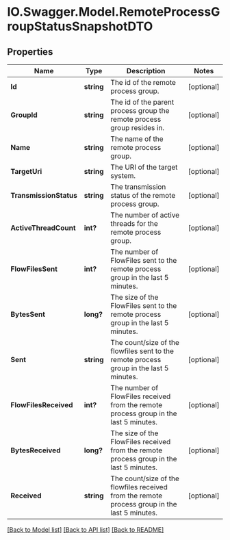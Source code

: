 # IO.Swagger.Model.RemoteProcessGroupStatusSnapshotDTO
## Properties

Name | Type | Description | Notes
------------ | ------------- | ------------- | -------------
**Id** | **string** | The id of the remote process group. | [optional] 
**GroupId** | **string** | The id of the parent process group the remote process group resides in. | [optional] 
**Name** | **string** | The name of the remote process group. | [optional] 
**TargetUri** | **string** | The URI of the target system. | [optional] 
**TransmissionStatus** | **string** | The transmission status of the remote process group. | [optional] 
**ActiveThreadCount** | **int?** | The number of active threads for the remote process group. | [optional] 
**FlowFilesSent** | **int?** | The number of FlowFiles sent to the remote process group in the last 5 minutes. | [optional] 
**BytesSent** | **long?** | The size of the FlowFiles sent to the remote process group in the last 5 minutes. | [optional] 
**Sent** | **string** | The count/size of the flowfiles sent to the remote process group in the last 5 minutes. | [optional] 
**FlowFilesReceived** | **int?** | The number of FlowFiles received from the remote process group in the last 5 minutes. | [optional] 
**BytesReceived** | **long?** | The size of the FlowFiles received from the remote process group in the last 5 minutes. | [optional] 
**Received** | **string** | The count/size of the flowfiles received from the remote process group in the last 5 minutes. | [optional] 

[[Back to Model list]](../README.md#documentation-for-models) [[Back to API list]](../README.md#documentation-for-api-endpoints) [[Back to README]](../README.md)

